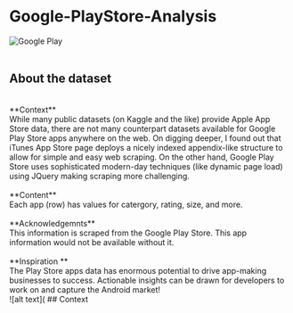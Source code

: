# Google-PlayStore-Analysis

![Google Play](https://upload.wikimedia.org/wikipedia/commons/7/78/Google_Play_Store_badge_EN.svg) </br>
</br>
## About the dataset
</br>
**Context**
</br>
While many public datasets (on Kaggle and the like) provide Apple App Store data, there are not many counterpart datasets available for Google Play Store apps anywhere on the web. On digging deeper, I found out that iTunes App Store page deploys a nicely indexed appendix-like structure to allow for simple and easy web scraping. On the other hand, Google Play Store uses sophisticated modern-day techniques (like dynamic page load) using JQuery making scraping more challenging.
</br>
</br>
**Content** 
</br>
Each app (row) has values for catergory, rating, size, and more.
</br>
</br>
**Acknowledgemnts**
</br>
This information is scraped from the Google Play Store. This app information would not be available without it.
</br>
</br>
**Inspiration **
</br>
The Play Store apps data has enormous potential to drive app-making businesses to success. Actionable insights can be drawn for developers to work on and capture the Android market!
</br>
![alt text](
## Context


